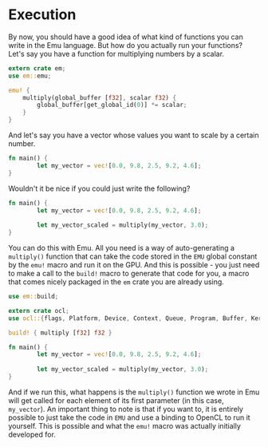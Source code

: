 # Execution
By now, you should have a good idea of what kind of functions you can write in the Emu language. But how do you actually run your functions? Let's say you have a function for multiplying numbers by a scalar.
```rust
extern crate em;
use em::emu;

emu! {
	multiply(global_buffer [f32], scalar f32) {
		global_buffer[get_global_id(0)] *= scalar;
	}
}
```
And let's say you have a vector whose values you want to scale by a certain number.
```rust
fn main() {
        let my_vector = vec![0.0, 9.8, 2.5, 9.2, 4.6];
}
```
Wouldn't it be nice if you could just write the following?
```rust
fn main() {
        let my_vector = vec![0.0, 9.8, 2.5, 9.2, 4.6];
        
        let my_vector_scaled = multiply(my_vector, 3.0);
}
```
You can do this with Emu. All you need is a way of auto-generating a `multiply()` function that can take the code stored in the `EMU` global constant by the `emu!` macro and run it on the GPU. And this is possible - you just need to make a call to the `build!` macro to generate that code for you, a macro that comes nicely packaged in the `em` crate you are already using.
```rust
use em::build;

extern crate ocl;
use ocl::{flags, Platform, Device, Context, Queue, Program, Buffer, Kernel};

build! { multiply [f32] f32 }
```
```rust
fn main() {
        let my_vector = vec![0.0, 9.8, 2.5, 9.2, 4.6];
        
        let my_vector_scaled = multiply(my_vector, 3.0);
}
```
And if we run this, what happens is the `multiply()` function we wrote in Emu will get called for each element of its first parameter (in this case, `my_vector`). An important thing to note is that if you want to, it is entirely possible to just take the code in `EMU` and use a binding to OpenCL to run it yourself. This is possible and what the `emu!` macro was actually initially developed for.

